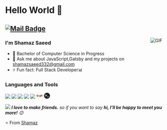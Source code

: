 # Hello World 👋
[![Mail Badge](https://img.shields.io/badge/-shamazsaeed332@gmail.com-c14438?style=flat-square&logo=Gmail&logoColor=white&link=mailto:shamazsaeed332@@gmail.com)](mailto:shamazsaeed332@@gmail.com)
---
<img align="right" alt="GIF" src="https://media.tenor.com/images/dc545e5a0f93c9b2bf1d4f0af54ebbff/tenor.gif" />

### I'm Shamaz Saeed

- 🔭 Bachelor of Computer Science in Progress
- 💬 Ask me about JavaScript,Gatsby and my projects on shamazsaeed332@gmail.com
- ⚡ Fun fact: Full Stack Developer📊

### Languages and Tools

<code><img height="20" src="https://w7.pngwing.com/pngs/1007/564/png-transparent-java-script-logo-javascript-web-development-logo-script-text-computer-programming-internet.png"></code>
<code><img height="20" src="https://www.pinclipart.com/picdir/middle/537-5374089_react-js-logo-clipart.png"></code>
<code><img height="20" src="https://img2.pngio.com/nodejs-javascript-web-application-expressjs-computer-software-node-png-820_820.jpg"></code>
<code><img height="20" src="https://seeklogo.com/images/G/gatsby-logo-1A245AD37F-seeklogo.com.png"></code>
<code><img height="20" src="https://cdn.worldvectorlogo.com/logos/apollo-graphql-1.svg"></code>
<code><img height="20" src="https://raw.githubusercontent.com/github/explore/80688e429a7d4ef2fca1e82350fe8e3517d3494d/topics/git/git.png"></code>
<code><img height="20" src="https://raw.githubusercontent.com/github/explore/80688e429a7d4ef2fca1e82350fe8e3517d3494d/topics/terminal/terminal.png"></code>


<img src="https://media.giphy.com/media/LnQjpWaON8nhr21vNW/giphy.gif" width="60"> <em><b>I love to make friends.</b> so if you want to say <b>hi, I'll be happy to meet you more!</b> 😊</em>



⭐️ From [Shamaz](https://github.com/shamaz332)
